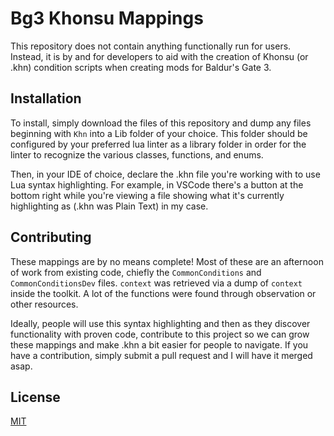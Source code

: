 # Bg3 Khonsu Mappings

This repository does not contain anything functionally run for users. Instead, it is by and for developers to aid with the creation of Khonsu (or .khn) condition scripts when creating mods for Baldur's Gate 3.

## Installation

To install, simply download the files of this repository and dump any files beginning with `Khn` into a Lib folder of your choice. This folder should be configured by your preferred lua linter as a library folder in order for the linter to recognize the various classes, functions, and enums.

Then, in your IDE of choice, declare the .khn file you're working with to use Lua syntax highlighting. For example, in VSCode there's a button at the bottom right while you're viewing a file showing what it's currently highlighting as (.khn was Plain Text) in my case.

## Contributing

These mappings are by no means complete! Most of these are an afternoon of work from existing code, chiefly the `CommonConditions` and `CommonConditionsDev` files. `context` was retrieved via a dump of `context` inside the toolkit. A lot of the functions were found through observation or other resources.

Ideally, people will use this syntax highlighting and then as they discover functionality with proven code, contribute to this project so we can grow these mappings and make .khn a bit easier for people to navigate. If you have a contribution, simply submit a pull request and I will have it merged asap.

## License

[MIT](https://choosealicense.com/licenses/mit/)
